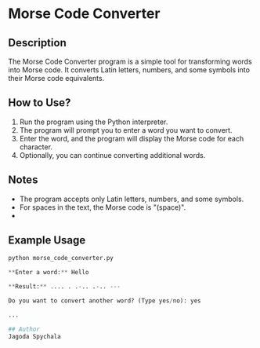 
# Morse Code Converter

## Description

The Morse Code Converter program is a simple tool for transforming words into Morse code. It converts Latin letters, numbers, and some symbols into their Morse code equivalents.

## How to Use?

1. Run the program using the Python interpreter.
2. The program will prompt you to enter a word you want to convert.
3. Enter the word, and the program will display the Morse code for each character.
4. Optionally, you can continue converting additional words.
   
## Notes

- The program accepts only Latin letters, numbers, and some symbols.
- For spaces in the text, the Morse code is "(space)".
- 
## Example Usage

```python
python morse_code_converter.py

**Enter a word:** Hello

**Result:** .... . .-.. .-.. ---

Do you want to convert another word? (Type yes/no): yes

...

## Author
Jagoda Spychala

